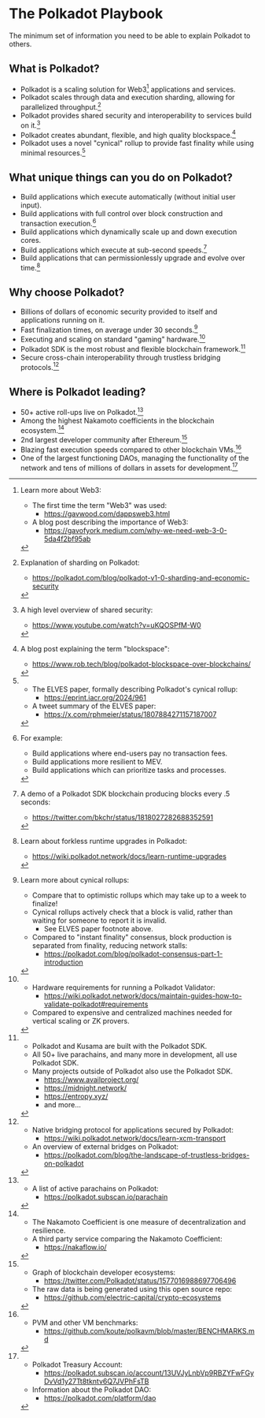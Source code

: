 # The Polkadot Playbook

The minimum set of information you need to be able to explain Polkadot to others.

## What is Polkadot?

- Polkadot is a scaling solution for Web3[^1] applications and services.
- Polkadot scales through data and execution sharding, allowing for parallelized throughput.[^2]
- Polkadot provides shared security and interoperability to services build on it.[^3]
- Polkadot creates abundant, flexible, and high quality blockspace.[^4]
- Polkadot uses a novel "cynical" rollup to provide fast finality while using minimal resources.[^5]

## What unique things can you do on Polkadot?

- Build applications which execute automatically (without initial user input).
- Build applications with full control over block construction and transaction execution.[^20]
- Build applications which dynamically scale up and down execution cores.
- Build applications which execute at sub-second speeds.[^21]
- Build applications that can permissionlessly upgrade and evolve over time.[^22]

## Why choose Polkadot?

- Billions of dollars of economic security provided to itself and applications running on it.
- Fast finalization times, on average under 30 seconds.[^31]
- Executing and scaling on standard "gaming" hardware.[^32]
- Polkadot SDK is the most robust and flexible blockchain framework.[^34]
- Secure cross-chain interoperability through trustless bridging protocols.[^35]

## Where is Polkadot leading?

- 50+ active roll-ups live on Polkadot.[^40]
- Among the highest Nakamoto coefficients in the blockchain ecosystem.[^41]
- 2nd largest developer community after Ethereum.[^42]
- Blazing fast execution speeds compared to other blockchain VMs.[^43]
- One of the largest functioning DAOs, managing the functionality of the network and tens of millions of dollars in assets for development.[^44]

[^1]: Learn more about Web3:
	- The first time the term "Web3" was used:
		- https://gavwood.com/dappsweb3.html
	- A blog post describing the importance of Web3:
		- https://gavofyork.medium.com/why-we-need-web-3-0-5da4f2bf95ab

[^2]: Explanation of sharding on Polkadot:
	- https://polkadot.com/blog/polkadot-v1-0-sharding-and-economic-security

[^3]: A high level overview of shared security:
	- https://www.youtube.com/watch?v=uKQOSPfM-W0

[^4]: A blog post explaining the term "blockspace":
	- https://www.rob.tech/blog/polkadot-blockspace-over-blockchains/

[^5]:
	- The ELVES paper, formally describing Polkadot's cynical rollup:
		- https://eprint.iacr.org/2024/961
	- A tweet summary of the ELVES paper:
		- https://x.com/rphmeier/status/1807884271157187007

[^20]: For example:
	- Build applications where end-users pay no transaction fees.
	- Build applications more resilient to MEV.
	- Build applications which can prioritize tasks and processes.

[^21]: A demo of a Polkadot SDK blockchain producing blocks every .5 seconds:
	- https://twitter.com/bkchr/status/1818027282688352591

[^22]: Learn about forkless runtime upgrades in Polkadot:
	- https://wiki.polkadot.network/docs/learn-runtime-upgrades

[^31]: Learn more about cynical rollups:
	- Compare that to optimistic rollups which may take up to a week to finalize!
	- Cynical rollups actively check that a block is valid, rather than waiting for someone to report it is invalid.
		- See ELVES paper footnote above.
	- Compared to "instant finality" consensus, block production is separated from finality, reducing network stalls:
		- https://polkadot.com/blog/polkadot-consensus-part-1-introduction

[^32]:
	- Hardware requirements for running a Polkadot Validator:
		- https://wiki.polkadot.network/docs/maintain-guides-how-to-validate-polkadot#requirements
	- Compared to expensive and centralized machines needed for vertical scaling or ZK provers.

[^34]:
	- Polkadot and Kusama are built with the Polkadot SDK.
	- All 50+ live parachains, and many more in development, all use Polkadot SDK.
	- Many projects outside of Polkadot also use the Polkadot SDK.
		- https://www.availproject.org/
		- https://midnight.network/
		- https://entropy.xyz/
		- and more...

[^35]:
	- Native bridging protocol for applications secured by Polkadot:
		- https://wiki.polkadot.network/docs/learn-xcm-transport
	- An overview of external bridges on Polkadot:
		- https://polkadot.com/blog/the-landscape-of-trustless-bridges-on-polkadot

[^40]:
	- A list of active parachains on Polkadot:
		- https://polkadot.subscan.io/parachain

[^41]:
	- The Nakamoto Coefficient is one measure of decentralization and resilience.
	- A third party service comparing the Nakamoto Coefficient:
		- https://nakaflow.io/
[^42]:
	- Graph of blockchain developer ecosystems:
		- https://twitter.com/Polkadot/status/1577016988697706496
	- The raw data is being generated using this open source repo:
		- https://github.com/electric-capital/crypto-ecosystems
[^43]:
	- PVM and other VM benchmarks:
		- https://github.com/koute/polkavm/blob/master/BENCHMARKS.md
[^44]:
	- Polkadot Treasury Account:
		- https://polkadot.subscan.io/account/13UVJyLnbVp9RBZYFwFGyDvVd1y27Tt8tkntv6Q7JVPhFsTB
	- Information about the Polkadot DAO:
		- https://polkadot.com/platform/dao
